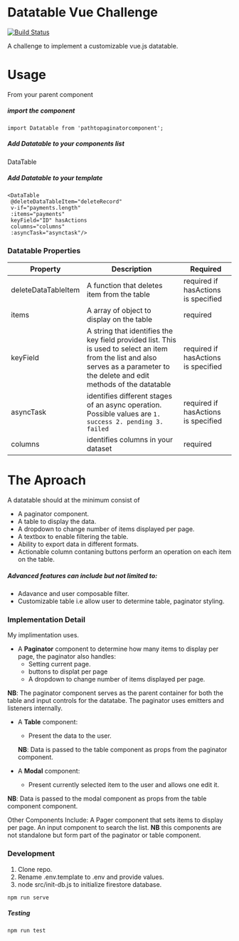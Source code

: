 # Datatable Vue Challenge

[![Build Status](https://travis-ci.com/DanielUche/brite-core-test.svg?branch=develop)](https://travis-ci.org/joemccann/dillinger)

A challenge to implement a customizable vue.js datatable.

# Usage

From your parent component 

##### import the component

```
import Datatable from 'pathtopaginatorcomponent';
```
##### Add Datatable to your components list
DataTable
 
 ##### Add Datatable to your template
 ```
 <DataTable
  @deleteDataTableItem="deleteRecord"
  v-if="payments.length"
  :items="payments"
  keyField="ID" hasActions
  columns="columns"
  :asyncTask="asynctask"/>
 ```
 
 ### Datatable Properties

| Property | Description | Required
| ------ | ------ | ------ |
| deleteDataTableItem | A function that deletes item from the table | required if hasActions is specified
| items | A array of object to display on the table | required
| keyField | A string that identifies the key field provided list. This is used to select an item from the list and also serves as a parameter to the delete and edit methods of the datatable  | required if hasActions is specified
| asyncTask | identifies different stages of an async operation. Possible values are ``` 1. success 2. pending 3. failed ```   | required if hasActions is specified
| columns | identifies columns in your dataset | required |


# The Aproach
A datatable should at the minimum consist of 
  - A paginator component.
  - A table to display the data.
  - A dropdown to change number of items displayed per page.
  - A textbox to enable filtering the table.
  - Ability to export data in different formats.
  - Actionable column contaning buttons perform an operation on each item on the table.
##### Advanced features can include but not limited to:
-   Adavance and user composable filter.
-   Customizable table i.e allow user to determine table, paginator styling.

### Implementation Detail

My implimentation uses.
- A **Paginator** component to determine how many items to display per page, the paginator also handles:
  - Setting current page.
  - buttons to displat per page
  - A dropdown to change number of items displayed per page.

 **NB**: The paginator component serves as the parent container for both the table and input controls for the datatabe. The paginator uses emitters and listeners internally.

- A **Table** component:
  - Present the data to the user.

  **NB**: Data is passed to the table component as props from the paginator component.

- A **Modal** component:
  - Present currently selected item to the user and allows one edit it.

**NB**: Data is passed to the modal component as props from the table component component.

Other Components Include:
A Pager component that sets items to display per page.
An input component to search the list.
**NB** this components are not standalone but form part of the paginator or table component.


### Development

1. Clone repo.
2. Rename .env.template to .env and provide values.
3. node src/init-db.js to initialize firestore database.

```
npm run serve
````

##### Testing
```
npm run test
```



